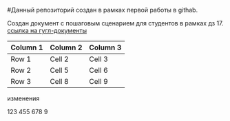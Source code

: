 #Данный репозиторий создан в рамках первой работы в githab.

Создан документ с пошаговым сценарием для студентов в рамках дз 17. [ссылка на гугл-документы](https://docs.google.com/document/d/1OqT5sfdi6YZfXilZMZQmT_GpvYcSa300op7roCmFLWM/edit?usp=sharing)

| Column 1 | Column 2 | Column 3 |
|----------|----------|----------|
| Row 1    | Cell 2   | Cell 3   |
| Row 2    | Cell 5   | Cell 6   |
| Row 3    | Cell 8   | Cell 9   |

изменения


123
455
678
9
